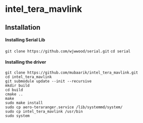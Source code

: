 # intel_tera_mavlink

## Installation
#### Installing Serial Lib
`git clone https://github.com/wjwwood/serial.git`
`cd serial`

#### Installing the driver
```
git clone https://github.com/mubaarik/intel_tera_mavlink.git
cd intel_tera_mavlink
git submodule update --init --recursive
mkdir build
cd build
cmake ..
make
sudo make install
sudo cp aero-teraranger.service /lib/systemmd/system/
sudo cp intel_tera_mavlink /usr/bin
sudo system
```

